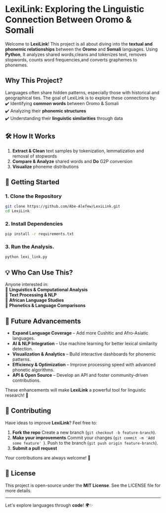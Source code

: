 # **LexiLink: Exploring the Linguistic Connection Between Oromo & Somali**  

Welcome to **LexiLink**! This project is all about diving into the **textual and phonemic relationships** between the **Oromo** and **Somali** languages. Using **Python**, It analyzes shared words,cleans and tokenizes text, removes stopwords, counts word frequencies,and converts graphemes to phonemes.



## **Why This Project?**  
Languages often share hidden patterns, especially those with historical and geographical ties. The goal of LexiLink is to explore these connections by:  
✔️ Identifying **common words** between Oromo & Somali  
✔️ Analyzing their **phonemic structures**  
✔️ Understanding their **linguistic similarities** through data  

## 🛠 **How It Works**  
1. **Extract & Clean** text samples by tokenization, lemmatization and removal of stopwords
2. **Compare & Analyze** shared words and **Do** G2P conversion  
3. **Visualize** phoneme distributions  


## 🚀 **Getting Started**  

### **1. Clone the Repository**  
```sh
git clone https://github.com/Abe-Alefew/LexiLink.git
cd LexiLink
```
### **2. Install Dependencies**
```sh
pip install -r requirements.txt
```
### **3. Run the Analysis.**
```sh
python lexi_link.py
```

## 💡 **Who Can Use This?**  
Anyone interested in:  
🔹 **Linguistics & Computational Analysis**  
🔹 **Text Processing & NLP**  
🔹 **African Language Studies**  
🔹 **Phonetics & Language Comparisons**  

## 🚀 Future Advancements  

- **Expand Language Coverage** – Add more Cushitic and Afro-Asiatic languages.  
- **AI & NLP Integration** – Use machine learning for better lexical similarity detection.  
- **Visualization & Analytics** – Build interactive dashboards for phonemic patterns.  
- **Efficiency & Optimization** – Improve processing speed with advanced phonetic algorithms.  
- **API & Open Source** – Develop an API and foster community-driven contributions.  

These enhancements will make **LexiLink** a powerful tool for linguistic research! 🚀  

## 🤝 **Contributing**  
Have ideas to improve **LexiLink**? Feel free to:  
1. **Fork the repo**
   Create a new branch (`git checkout -b feature-branch`).
2. **Make your improvements**
   Commit your changes (`git commit -m 'Add some feature' `).
   Push to the branch (`git push origin feature-branch`). 
3. **Submit a pull request**  

Your contributions are always welcome! 🚀  

## 📜 **License**  
This project is open-source under the **MIT License**. See the LICENSE file for more details.

---

Let's explore languages through **code**! 🌍✨  
